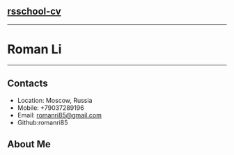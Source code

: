 ## [rsschool-cv](https://google.com)
***
# Roman Li
***
## Contacts
* Location: Moscow, Russia
* Mobile: +79037289196
* Email: romanri85@gmail.com
* Github:romanri85
## About Me


